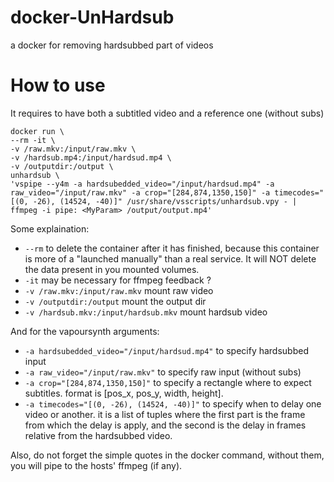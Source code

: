# docker-UnHardsub
a docker for removing hardsubbed part of videos


How to use
==========

It requires to have both a subtitled video and a reference one (without subs)

```
docker run \
--rm -it \
-v /raw.mkv:/input/raw.mkv \
-v /hardsub.mp4:/input/hardsud.mp4 \
-v /outputdir:/output \
unhardsub \
'vspipe --y4m -a hardsubedded_video="/input/hardsud.mp4" -a raw_video="/input/raw.mkv" -a crop="[284,874,1350,150]" -a timecodes="[(0, -26), (14524, -40)]" /usr/share/vsscripts/unhardsub.vpy - | ffmpeg -i pipe: <MyParam> /output/output.mp4'
```

Some explaination:
- `--rm` to delete the container after it has finished, because this container is more of a "launched manually" than a real service. It will NOT delete the data present in you mounted volumes.
- `-it` may be necessary for ffmpeg feedback ?
- `-v /raw.mkv:/input/raw.mkv` mount raw video
- `-v /outputdir:/output` mount the output dir
- `-v /hardsub.mkv:/input/hardsub.mkv` mount hardsub video

And for the vapoursynth arguments:
- `-a hardsubedded_video="/input/hardsud.mp4"` to specify hardsubbed input
- `-a raw_video="/input/raw.mkv"` to specify raw input (without subs)
- `-a crop="[284,874,1350,150]"` to specify a rectangle where to expect subtitles. format is [pos_x, pos_y, width, height].
- `-a timecodes="[(0, -26), (14524, -40)]"` to specify when to delay one video or another. it is a list of tuples where the first part is the frame from which the delay is apply, and the second is the delay in frames relative from the hardsubbed video.

Also, do not forget the simple quotes in the docker command, without them, you will pipe to the hosts' ffmpeg (if any).